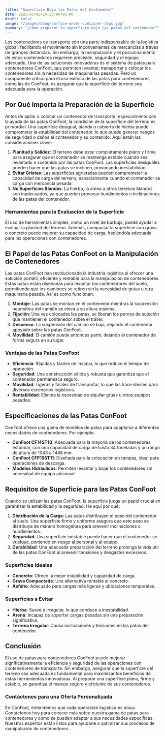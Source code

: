 ```yaml
---
title: "Superficie Bajo las Patas del Contenedor"
date: 2025-03-05T14:30:00+01:00
draft: false
image: "/images/blog/surface-under-container-legs.jpg"
summary: "¿Cómo preparar la superficie bajo las patas del contenedor?"
---
```


Los contenedores de transporte son una parte indispensable de la logística global, facilitando el movimiento sin inconvenientes de mercancías a través de grandes distancias. Sin embargo, la manipulación y el posicionamiento de estos contenedores requieren precisión, seguridad y el equipo adecuado. Una de las soluciones innovadoras es el sistema de patas para contenedores ConFoot, que permiten levantar, transportar y colocar los contenedores sin la necesidad de maquinarias pesadas. Pero un componente crítico para el uso exitoso de las patas para contenedores, como las de ConFoot, es asegurar que la superficie del terreno sea adecuada para la operación.

## Por Qué Importa la Preparación de la Superficie

Antes de apilar o colocar un contenedor de transporte, especialmente con la ayuda de las patas ConFoot, la condición de la superficie del terreno es primordial. Una superficie desigual, blanda o cubierta de hierba puede comprometer la estabilidad del contenedor, lo que puede generar riesgos de seguridad o daños al contenedor y su contenido. Aquí están las consideraciones clave:

1. **Planitud y Solidez**: El terreno debe estar completamente plano y firme para asegurar que el contenedor se mantenga estable cuando sea levantado o sostenido por las patas ConFoot. Las superficies desiguales pueden hacer que las patas se inclinen, provocando inestabilidad.
2. **Evitar Grietas**: Las superficies agrietadas pueden comprometer la capacidad de carga del terreno, especialmente cuando el contenedor se carga con mercancía pesada.
3. **No Superficies Blandas**: La hierba, la arena u otros terrenos blandos son inadecuados, ya que pueden provocar hundimientos o inclinaciones de las patas del contenedor.

### Herramientas para la Evaluación de la Superficie

El uso de herramientas simples, como un nivel de burbuja, puede ayudar a evaluar la planitud del terreno. Además, compactar la superficie con grava o concreto puede mejorar su capacidad de carga, haciéndola adecuada para las operaciones con contenedores.

## El Papel de las Patas ConFoot en la Manipulación de Contenedores

Las patas ConFoot han revolucionado la industria logística al ofrecer una solución portátil, eficiente y rentable para la manipulación de contenedores. Estas patas están diseñadas para levantar los contenedores del suelo, permitiendo que los camiones se retiren sin la necesidad de grúas u otra maquinaria pesada. Así es como funcionan:

1. **Montaje**: Las patas se montan en el contenedor mientras la suspensión neumática del camión se eleva a su altura máxima.
2. **Fijación**: Una vez colocadas las patas, se liberan los pernos de sujeción que mantienen el contenedor sobre el tráiler.
3. **Descenso**: La suspensión del camión se baja, dejando el contenedor apoyado sobre las patas ConFoot.
4. **Movilidad**: El camión puede entonces partir, dejando el contenedor de forma segura en su lugar.

### Ventajas de las Patas ConFoot

- **Eficiencia**: Rápidas y fáciles de instalar, lo que reduce el tiempo de operación.
- **Seguridad**: Una construcción sólida y robusta que garantiza que el contenedor permanezca seguro.
- **Movilidad**: Ligeras y fáciles de transportar, lo que las hace ideales para diversos escenarios logísticos.
- **Rentabilidad**: Elimina la necesidad de alquilar grúas u otros equipos pesados.

## Especificaciones de las Patas ConFoot

ConFoot ofrece una gama de modelos de patas para adaptarse a diferentes necesidades de contenedores. Por ejemplo:

- **ConFoot CF14ST10**: Adecuada para la mayoría de los contenedores estándar, con una capacidad de carga de hasta 34 toneladas y un rango de altura de 1043 a 1448 mm.
- **ConFoot CFP15ST11**: Diseñada para la colocación en rampas, ideal para operaciones de descarga.
- **Modelos Hidráulicos**: Permiten levantar y bajar los contenedores sin necesidad de equipo adicional.

## Requisitos de Superficie para las Patas ConFoot

Cuando se utilizan las patas ConFoot, la superficie juega un papel crucial en garantizar la estabilidad y la seguridad. He aquí por qué:

1. **Distribución de la Carga**: Las patas distribuyen el peso del contenedor al suelo. Una superficie firme y uniforme asegura que este peso se distribuya de manera homogénea para prevenir inclinaciones o hundimientos.
2. **Seguridad**: Una superficie inestable puede hacer que el contenedor se vuelque, poniendo en riesgo al personal y al equipo.
3. **Durabilidad**: Una adecuada preparación del terreno prolonga la vida útil de las patas ConFoot al prevenir tensiones y desgastes excesivos.

### Superficies Ideales

- **Concreto**: Ofrece la mejor estabilidad y capacidad de carga.
- **Grava Compactada**: Una alternativa rentable al concreto.
- **Asfalto**: Adecuado para cargas más ligeras y ubicaciones temporales.

### Superficies a Evitar

- **Hierba**: Suave e irregular, lo que conduce a inestabilidad.
- **Arena**: Incapaz de soportar cargas pesadas sin una preparación significativa.
- **Terreno Irregular**: Causa inclinaciones y tensiones en las patas del contenedor.

## Conclusión

El uso de patas para contenedores ConFoot puede mejorar significativamente la eficiencia y seguridad de las operaciones con contenedores de transporte. Sin embargo, asegurar que la superficie del terreno sea adecuada es fundamental para maximizar los beneficios de estas herramientas innovadoras. Al preparar una superficie plana, firme y estable, se garantiza el manejo seguro y eficiente de sus contenedores.

### Contáctenos para una Oferta Personalizada

En ConFoot, entendemos que cada operación logística es única. Contáctenos hoy para conocer más sobre nuestra gama de patas para contenedores y cómo se pueden adaptar a sus necesidades específicas. Nuestros expertos están listos para ayudarle a optimizar sus procesos de manipulación de contenedores.